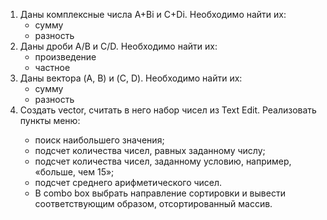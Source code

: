 1. Даны комплексные числа A+Bi и C+Di. Необходимо найти их:
    - сумму
    - разность
2. Даны дроби A/B и C/D. Необходимо найти их:
    - произведение
    - частное
3. Даны вектора (A, B) и (C, D). Необходимо найти их:
    - сумму
    - разность
4. Создать vector<int>, считать в него набор чисел из Text Edit.
   Реализовать пункты меню:
    - поиск наибольшего значения;
    - подсчет количества чисел, равных заданному числу;
    - подсчет количества чисел, заданному условию, например, «больше, чем 15»;
    - подсчет среднего арифметического чисел.
    - В combo box выбрать направление сортировки и вывести соответствующим
      образом, отсортированный массив.
